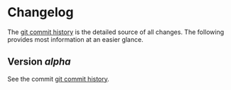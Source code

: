 # Changelog

The [git commit history](https://github.com/furkilic/go-wrapper/commits/master)
is the detailed source of all changes. The following provides most information
at an easier glance.

## Version _alpha_

See the commit [git commit history](https://github.com/furkilic/go-wrapper/commits/master).